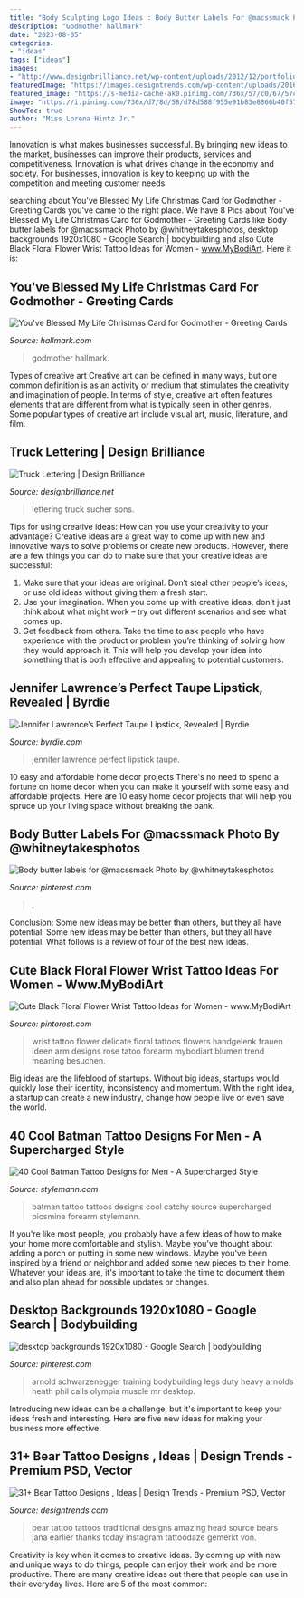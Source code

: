 ```yaml
---
title: "Body Sculpting Logo Ideas : Body Butter Labels For @macssmack Photo By @whitneytakesphotos"
description: "Godmother hallmark"
date: "2023-08-05"
categories:
- "ideas"
tags: ["ideas"]
images:
- "http://www.designbrilliance.net/wp-content/uploads/2012/12/portfolio_228.jpg"
featuredImage: "https://images.designtrends.com/wp-content/uploads/2016/04/13070031/Beautiful-Bear-Tattoo.jpg"
featured_image: "https://s-media-cache-ak0.pinimg.com/736x/57/c0/67/57c067a582c22b9349d3975191b18dbb.jpg"
image: "https://i.pinimg.com/736x/d7/8d/58/d78d588f955e91b83e8866b40f577267.jpg"
ShowToc: true
author: "Miss Lorena Hintz Jr."
---
```



Innovation is what makes businesses successful. By bringing new ideas to the market, businesses can improve their products, services and competitiveness. Innovation is what drives change in the economy and society. For businesses, innovation is key to keeping up with the competition and meeting customer needs.

	

		
searching about You&#039;ve Blessed My Life Christmas Card for Godmother - Greeting Cards you've came to the right place. We have 8 Pics about You&#039;ve Blessed My Life Christmas Card for Godmother - Greeting Cards like Body butter labels for @macssmack Photo by @whitneytakesphotos, desktop backgrounds 1920x1080 - Google Search | bodybuilding and also Cute Black Floral Flower Wrist Tattoo Ideas for Women - www.MyBodiArt. Here it is:
		
    
## You&#039;ve Blessed My Life Christmas Card For Godmother - Greeting Cards

<img loading=lazy src="https://www.hallmark.com/dw/image/v2/AALB_PRD/on/demandware.static/-/Sites-hallmark-master/default/dw5db9be6e/images/finished-goods/Blessed-My-Life-Christmas-Card-Godmother_299XXO1133_04.jpg?sw=1920" onerror="this.onerror=null;this.src='https://tse1.mm.bing.net/th?id=OIP.ybscjFDln_1WslldnMWd2wHaHa&amp;pid=15.1';" alt="You&#039;ve Blessed My Life Christmas Card for Godmother - Greeting Cards">

_Source: hallmark.com_

>godmother hallmark. 

	

Types of creative art
Creative art can be defined in many ways, but one common definition is as an activity or medium that stimulates the creativity and imagination of people. In terms of style, creative art often features elements that are different from what is typically seen in other genres. Some popular types of creative art include visual art, music, literature, and film.

    
## Truck Lettering | Design Brilliance

<img loading=lazy src="http://www.designbrilliance.net/wp-content/uploads/2012/12/portfolio_228.jpg" onerror="this.onerror=null;this.src='https://tse4.mm.bing.net/th?id=OIP.P-ZbEOT6B-5L4sTeClJy-QHaFV&amp;pid=15.1';" alt="Truck Lettering | Design Brilliance">

_Source: designbrilliance.net_

>lettering truck sucher sons. 

	

Tips for using creative ideas: How can you use your creativity to your advantage?
Creative ideas are a great way to come up with new and innovative ways to solve problems or create new products. However, there are a few things you can do to make sure that your creative ideas are successful:
1) Make sure that your ideas are original. Don’t steal other people’s ideas, or use old ideas without giving them a fresh start.
2) Use your imagination. When you come up with creative ideas, don’t just think about what might work – try out different scenarios and see what comes up.
3) Get feedback from others. Take the time to ask people who have experience with the product or problem you’re thinking of solving how they would approach it. This will help you develop your idea into something that is both effective and appealing to potential customers.

    
## Jennifer Lawrence’s Perfect Taupe Lipstick, Revealed | Byrdie

<img loading=lazy src="https://cdn.cliqueinc.com/posts/171372/jennifer-lawrence-perfect-taupe-lipstick-171372-promo.700x0c.jpg" onerror="this.onerror=null;this.src='https://tse2.mm.bing.net/th?id=OIP.wk1WJ8lLji2u2hTCqcTpIwHaJ3&amp;pid=15.1';" alt="Jennifer Lawrence’s Perfect Taupe Lipstick, Revealed | Byrdie">

_Source: byrdie.com_

>jennifer lawrence perfect lipstick taupe. 

	

10 easy and affordable home decor projects
There's no need to spend a fortune on home decor when you can make it yourself with some easy and affordable projects. Here are 10 easy home decor projects that will help you spruce up your living space without breaking the bank.

    
## Body Butter Labels For @macssmack Photo By @whitneytakesphotos

<img loading=lazy src="https://i.pinimg.com/736x/d7/8d/58/d78d588f955e91b83e8866b40f577267.jpg" onerror="this.onerror=null;this.src='https://tse4.mm.bing.net/th?id=OIP.OYCVSh_Ejo6uI-JfQu15cAHaHa&amp;pid=15.1';" alt="Body butter labels for @macssmack Photo by @whitneytakesphotos">

_Source: pinterest.com_

>. 

	

Conclusion: Some new ideas may be better than others, but they all have potential.
Some new ideas may be better than others, but they all have potential. What follows is a review of four of the best new ideas.

    
## Cute Black Floral Flower Wrist Tattoo Ideas For Women - Www.MyBodiArt

<img loading=lazy src="https://i.pinimg.com/736x/70/df/b6/70dfb63658916bbdd4c3632db6bb92e1.jpg" onerror="this.onerror=null;this.src='https://tse2.mm.bing.net/th?id=OIP.mObbIZjqzZu42e2ylwSD5wHaNh&amp;pid=15.1';" alt="Cute Black Floral Flower Wrist Tattoo Ideas for Women - www.MyBodiArt">

_Source: pinterest.com_

>wrist tattoo flower delicate floral tattoos flowers handgelenk frauen ideen arm designs rose tatoo forearm mybodiart blumen trend meaning besuchen. 

	

Big ideas are the lifeblood of startups. Without big ideas, startups would quickly lose their identity, inconsistency and momentum. With the right idea, a startup can create a new industry, change how people live or even save the world.

    
## 40 Cool Batman Tattoo Designs For Men - A Supercharged Style

<img loading=lazy src="https://stylemann.com/wp-content/uploads/2016/11/batman-tattoo-25-650x650.jpg" onerror="this.onerror=null;this.src='https://tse3.mm.bing.net/th?id=OIP.etVfWuDsMV6D83CRneD0xwHaHa&amp;pid=15.1';" alt="40 Cool Batman Tattoo Designs for Men - A Supercharged Style">

_Source: stylemann.com_

>batman tattoo tattoos designs cool catchy source supercharged picsmine forearm stylemann. 

	

If you're like most people, you probably have a few ideas of how to make your home more comfortable and stylish. Maybe you've thought about adding a porch or putting in some new windows. Maybe you've been inspired by a friend or neighbor and added some new pieces to their home. Whatever your ideas are, it's important to take the time to document them and also plan ahead for possible updates or changes.

    
## Desktop Backgrounds 1920x1080 - Google Search | Bodybuilding

<img loading=lazy src="https://s-media-cache-ak0.pinimg.com/736x/57/c0/67/57c067a582c22b9349d3975191b18dbb.jpg" onerror="this.onerror=null;this.src='https://tse3.mm.bing.net/th?id=OIP.ajtZ4asDeVk_HL16fT0nhgHaKI&amp;pid=15.1';" alt="desktop backgrounds 1920x1080 - Google Search | bodybuilding">

_Source: pinterest.com_

>arnold schwarzenegger training bodybuilding legs duty heavy arnolds heath phil calls olympia muscle mr desktop. 

	

Introducing new ideas can be a challenge, but it's important to keep your ideas fresh and interesting. Here are five new ideas for making your business more effective:

    
## 31+ Bear Tattoo Designs , Ideas | Design Trends - Premium PSD, Vector

<img loading=lazy src="https://images.designtrends.com/wp-content/uploads/2016/04/13070031/Beautiful-Bear-Tattoo.jpg" onerror="this.onerror=null;this.src='https://tse4.mm.bing.net/th?id=OIP.AzMyw-I-cKHCdqTdSNfxLgHaHa&amp;pid=15.1';" alt="31+ Bear Tattoo Designs , Ideas | Design Trends - Premium PSD, Vector">

_Source: designtrends.com_

>bear tattoo tattoos traditional designs amazing head source bears jana earlier thanks today instagram tattoodaze gemerkt von. 

	

Creativity is key when it comes to creative ideas. By coming up with new and unique ways to do things, people can enjoy their work and be more productive. There are many creative ideas out there that people can use in their everyday lives. Here are 5 of the most common: 

